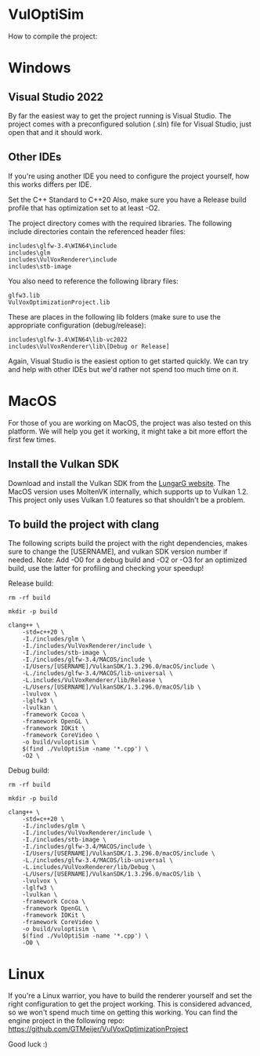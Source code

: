 # VulOptiSim

How to compile the project:

# Windows

## Visual Studio 2022
By far the easiest way to get the project running is Visual Studio.
The project comes with a preconfigured solution (.sln) file for Visual Studio, just open that and it should work.

## Other IDEs
If you're using another IDE you need to configure the project yourself, how this works differs per IDE.


Set the C++ Standard to C++20
Also, make sure you have a Release build profile that has optimization set to at least -O2.

The project directory comes with the required libraries.
The following include directories contain the referenced header files:

```
includes\glfw-3.4\WIN64\include
includes\glm
includes\VulVoxRenderer\include
includes\stb-image
```

You also need to reference the following library files:

```
glfw3.lib
VulVoxOptimizationProject.lib
```

These are places in the following lib folders (make sure to use the appropriate configuration (debug/release):

```
includes\glfw-3.4\WIN64\lib-vc2022
includes\VulVoxRenderer\lib\[Debug or Release]
```

Again, Visual Studio is the easiest option to get started quickly. We can try and help with other IDEs but we'd rather not spend too much time on it.

# MacOS

For those of you are working on MacOS, the project was also tested on this platform.
We will help you get it working, it might take a bit more effort the first few times.

## Install the Vulkan SDK
Download and install the Vulkan SDK from the [LungarG website](https://vulkan.lunarg.com/).
The MacOS version uses MoltenVK internally, which supports up to Vulkan 1.2. This project only uses Vulkan 1.0 features so that shouldn't be a problem.

## To build the project with clang

The following scripts build the project with the right dependencies, makes sure to change the [USERNAME], and vulkan SDK version number if needed.
Note: Add -O0 for a debug build and -O2 or -O3 for an optimized build, use the latter for profiling and checking your speedup!

Release build:
```
rm -rf build

mkdir -p build

clang++ \
    -std=c++20 \
    -I./includes/glm \
    -I./includes/VulVoxRenderer/include \
    -I./includes/stb-image \
    -I./includes/glfw-3.4/MACOS/include \
    -I/Users/[USERNAME]/VulkanSDK/1.3.296.0/macOS/include \
    -L./includes/glfw-3.4/MACOS/lib-universal \
    -L.includes/VulVoxRenderer/lib/Release \
    -L/Users/[USERNAME]/VulkanSDK/1.3.296.0/macOS/lib \
    -lvulvox \
    -lglfw3 \
    -lvulkan \
    -framework Cocoa \
    -framework OpenGL \
    -framework IOKit \
    -framework CoreVideo \
    -o build/vuloptisim \
    $(find ./VulOptiSim -name '*.cpp') \
    -O2 \

```

Debug build:
```
rm -rf build

mkdir -p build

clang++ \
    -std=c++20 \
    -I./includes/glm \
    -I./includes/VulVoxRenderer/include \
    -I./includes/stb-image \
    -I./includes/glfw-3.4/MACOS/include \
    -I/Users/[USERNAME]/VulkanSDK/1.3.296.0/macOS/include \
    -L./includes/glfw-3.4/MACOS/lib-universal \
    -L.includes/VulVoxRenderer/lib/Debug \
    -L/Users/[USERNAME]/VulkanSDK/1.3.296.0/macOS/lib \
    -lvulvox \
    -lglfw3 \
    -lvulkan \
    -framework Cocoa \
    -framework OpenGL \
    -framework IOKit \
    -framework CoreVideo \
    -o build/vuloptisim \
    $(find ./VulOptiSim -name '*.cpp') \
    -O0 \

```

# Linux

If you're a Linux warrior, you have to build the renderer yourself and set the right configuration to get the project working.
This is considered advanced, so we won't spend much time on getting this working.
You can find the engine project in the following repo: https://github.com/GTMeijer/VulVoxOptimizationProject

Good luck :)
